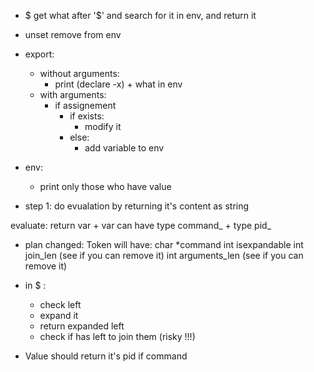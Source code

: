 + $ get what after '$' and search for it in env, and return it
+ unset remove from env
+ export:
    + without arguments:
        + print (declare -x) + what in env 
    + with arguments:
        + if assignement
            + if exists:
                - modify it
            + else:
                - add variable to env
+ env:
    + print only those who have value

+ step 1:
    do evualation by returning it's content as string

evaluate: return var
    + var can have type command_
    + type pid_

+ plan changed:
    Token will have:
        char *command
        int isexpandable
        int join_len (see if you can remove it)
        int arguments_len (see if you can remove it)

+ in $ :
    - check left
    - expand it
    - return expanded left
    - check if has left to join them (risky !!!)

+ Value should return it's pid if command